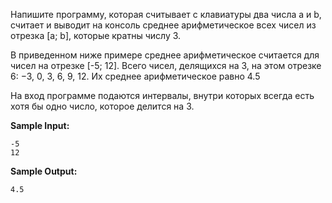 Напишите программу, которая считывает с клавиатуры два числа a и b, считает и выводит на консоль среднее арифметическое всех чисел из отрезка [a; b], которые кратны числу 3.

В приведенном ниже примере среднее арифметическое считается для чисел на отрезке [-5; 12]. Всего чисел, делящихся на 3, на этом отрезке 6: −3, 0, 3, 6, 9, 12. Их среднее арифметическое равно 4.5

На вход программе подаются интервалы, внутри которых всегда есть хотя бы одно число, которое делится на 3.

**Sample Input:**

```commandline
-5
12
```


**Sample Output:**

```commandline
4.5
```


